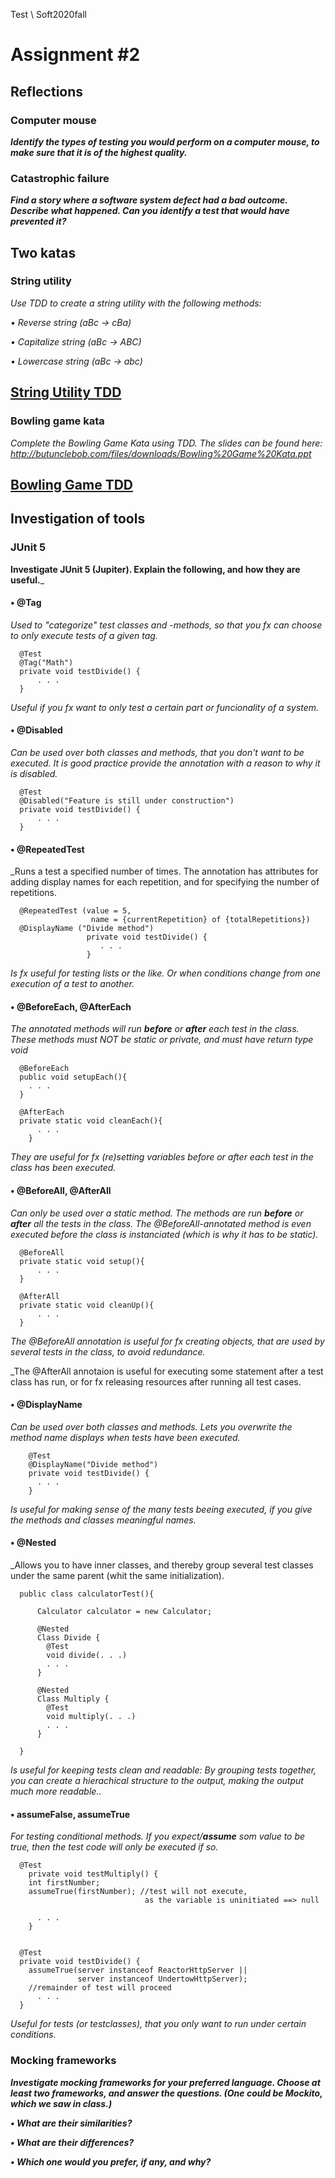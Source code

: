 Test \ Soft2020fall

# Assignment  #2


## Reflections


### Computer mouse
___Identify the types of testing you would perform on a computer mouse, to
make sure that it is of the highest quality.___

### Catastrophic failure
___Find a story where a software system defect had a bad outcome. Describe
what happened. Can you identify a test that would have prevented it?___



## Two katas

### String utility
_Use TDD to create a string utility with the following methods:_

  _• Reverse string (aBc -> cBa)_

  _• Capitalize string (aBc -> ABC)_

  _• Lowercase string (aBc -> abc)_



##  __[String Utility TDD](https://github.com/maleneH/Test/tree/master/Assignment2/stringUtility)__


###  Bowling game kata
_Complete the Bowling Game Kata using TDD._
_The slides can be found here: http://butunclebob.com/files/downloads/Bowling%20Game%20Kata.ppt_



##  __[Bowling Game TDD](https://github.com/maleneH/Test/tree/master/Assignment2/BowlingGame)__

## Investigation of tools

### JUnit 5
__Investigate JUnit 5 (Jupiter). Explain the following, and how they are useful.___

####  __• @Tag__

  _Used to "categorize" test classes and -methods, so that you fx can choose to only execute tests of a given tag._

      @Test
      @Tag("Math")
      private void testDivide() {
          . . .
      }

  _Useful if you fx want to only test a certain part or funcionality of a system._

####  __• @Disabled__

  _Can be used over both classes and methods, that you don't want to be executed. It is good practice provide the annotation with a reason to why it is disabled._

      @Test
      @Disabled("Feature is still under construction")
      private void testDivide() {
          . . .
      }



####   __• @RepeatedTest__

  _Runs a test a specified number of times. The annotation has attributes for adding display names for each repetition, and for specifying the number of repetitions.

      @RepeatedTest (value = 5,
                      name = {currentRepetition} of {totalRepetitions})
      @DisplayName ("Divide method")
                     private void testDivide() {
                        . . .
                     }

  _Is fx useful for testing lists or the like. Or when conditions change from one execution of a test to another._


####   __• @BeforeEach, @AfterEach__

  _The annotated methods will run **before** or **after** each test in the class. These methods must NOT be static or private, and must have return type void_


      @BeforeEach
      public void setupEach(){
        . . .
      }

      @AfterEach
      private static void cleanEach(){
          . . .
        }

  _They are useful for fx (re)setting variables before or after each test in the class has been executed._     


####   __• @BeforeAll, @AfterAll__

  _Can only be used over a static method. The methods are run **before** or **after** all the tests in the class. The @BeforeAll-annotated method is even executed before the class is instanciated (which is why it has to be static)._

      @BeforeAll
      private static void setup(){
          . . .
      }

      @AfterAll
      private static void cleanUp(){
          . . .
      }

  _The @BeforeAll annotation is useful for fx creating objects, that are used by several tests in the class, to avoid redundance._

  _The @AfterAll annotaion is useful for executing some statement after a test class has run, or for fx releasing resources after running all test cases.


####   __• @DisplayName__

  _Can be used over both classes and methods. Lets you overwrite the method name displays when tests have been executed._

        @Test
        @DisplayName("Divide method")
        private void testDivide() {
          . . .
        }

  _Is useful for making sense of the many tests beeing executed, if you give the methods and classes meaningful names._

####   __• @Nested__

_Allows you to have inner classes, and thereby group several test classes under the same parent (whit the same initialization).

      public class calculatorTest(){

          Calculator calculator = new Calculator;

          @Nested
          Class Divide {
            @Test
            void divide(. . .)
            . . .
          }  

          @Nested
          Class Multiply {
            @Test
            void multiply(. . .)
            . . .
          }  

      }

_Is useful for keeping tests clean and readable: By grouping tests together, you can create a hierachical structure to the output, making the output much more readable.._


####   __• assumeFalse, assumeTrue__

_For testing conditional methods. If you expect/**assume** som value to be true, then the test code will only be executed if so._


      @Test
        private void testMultiply() {
        int firstNumber;
        assumeTrue(firstNumber); //test will not execute,
                                  as the variable is uninitiated ==> null

          . . .
        }


      @Test
      private void testDivide() {
        assumeTrue(server instanceof ReactorHttpServer ||
                   server instanceof UndertowHttpServer);
        //remainder of test will proceed
          . . .
      }

_Useful for tests (or testclasses), that you only want to run under certain conditions._


### Mocking frameworks
___Investigate mocking frameworks for your preferred language. Choose at least two frameworks, and answer the questions. (One could be Mockito, which we saw in class.)___

  ___• What are their similarities?___

  ___• What are their differences?___

  ___• Which one would you prefer, if any, and why?___
